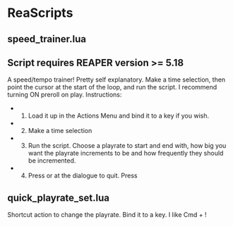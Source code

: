 # ReaScripts

## speed_trainer.lua
## Script requires REAPER version >= 5.18
A speed/tempo trainer! Pretty self explanatory. Make a time selection, then point the cursor at the start of the loop, and run the script.
I recommend turning ON preroll on play.
Instructions:
* 1. Load it up in the Actions Menu and bind it to a key if you wish.
* 2. Make a time selection
* 3. Run the script. Choose a playrate to start and end with, how big you want the playrate increments to be and how frequently they should be incremented.
* 4. Press <ESC> or <SPC> at the dialogue to quit. Press 

## quick_playrate_set.lua
Shortcut action to change the playrate. Bind it to a key. I like Cmd + !